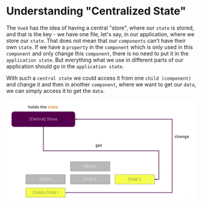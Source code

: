 # Understanding "Centralized State"

The `VueX` has the idea of having a central "store", where our `state` is stored, and that is the key - we have one file, let's say, in our application, where we store our `state`. That does not mean that our `components` can't have their own `state`. If we have a `property` in the `component` which is only used in this `component` and only change this `component`, there is no need to put it in the `application state`. But everything what we use in different parts of our application should go in the `application state`. 

With such a `central state` we could access it from one `child (component)` and change it and then in another `component`, where we want to get our `data`, we can simply access it to get the `data`. 

![central-state](../central-state.png)

